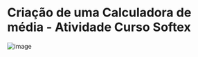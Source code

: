 <h1> Criação de uma Calculadora de média - Atividade Curso Softex </h1>

![image](https://github.com/KleberAraujoo/calculadora-media/assets/112328070/685bc5c8-0fea-43eb-8a93-51b6404733a8)
